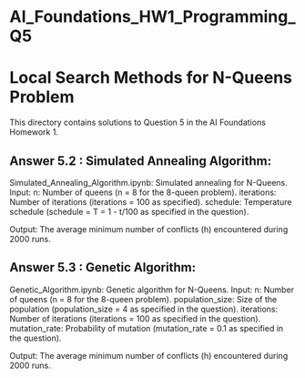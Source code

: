 # AI_Foundations_HW1_Programming_Q5

# Local Search Methods for N-Queens Problem

This directory contains solutions to Question 5 in the AI Foundations Homework 1.

## Answer 5.2 : Simulated Annealing Algorithm:
Simulated_Annealing_Algorithm.ipynb: Simulated annealing for N-Queens.
Input: 
n: Number of queens (n = 8 for the 8-queen problem).
iterations: Number of iterations (iterations = 100 as specified).
schedule: Temperature schedule (schedule = T = 1 - t/100 as specified in the question).

Output: 
The average minimum number of conflicts (h) encountered during 2000 runs.

## Answer 5.3 : Genetic Algorithm:
Genetic_Algorithm.ipynb: Genetic algorithm for N-Queens.
Input: 
n: Number of queens (n = 8 for the 8-queen problem).
population_size: Size of the population (population_size = 4 as specified in the question).
iterations: Number of iterations (iterations = 100 as specified in the question).
mutation_rate: Probability of mutation (mutation_rate = 0.1 as specified in the question).

Output: 
The average minimum number of conflicts (h) encountered during 2000 runs.

